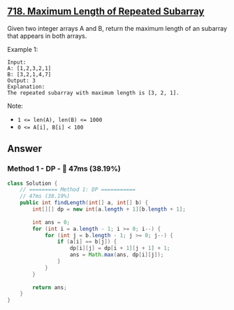 ## [718. Maximum Length of Repeated Subarray](https://leetcode.com/problems/maximum-length-of-repeated-subarray/)

Given two integer arrays A and B, return the maximum length of an subarray that appears in both arrays.

Example 1:
```
Input:
A: [1,2,3,2,1]
B: [3,2,1,4,7]
Output: 3
Explanation: 
The repeated subarray with maximum length is [3, 2, 1].
```

Note:

- `1 <= len(A), len(B) <= 1000`
- `0 <= A[i], B[i] < 100`

## Answer
### Method 1 - DP - :rabbit: 47ms (38.19%)
```java
class Solution {
    // ========= Method 1: DP ===========
    // 47ms (38.19%)
    public int findLength(int[] a, int[] b) {
        int[][] dp = new int[a.length + 1][b.length + 1];
        
        int ans = 0;
        for (int i = a.length - 1; i >= 0; i--) {
            for (int j = b.length - 1; j >= 0; j--) {
                if (a[i] == b[j]) {
                    dp[i][j] = dp[i + 1][j + 1] + 1;
                    ans = Math.max(ans, dp[i][j]);
                }
            }
        }
        
        return ans;
    }
}
```
